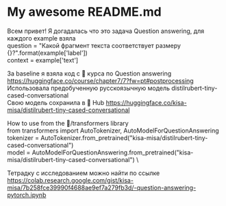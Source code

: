 # My awesome README.md
Всем привет! Я догадалась что это задача Question answering, для каждого example взяла \
question = "Какой фрагмент текста соответствует размеру {}?".format(example['label']) \
context = example['text'] 

За baseline я взяла код с 🤗 курса по Question answering https://huggingface.co/course/chapter7/7?fw=pt#postprocessing \
Использовала предобученную русскоязычную модель distilrubert-tiny-cased-conversational \
Свою модель сохранила в 🤗 Hub https://huggingface.co/kisa-misa/distilrubert-tiny-cased-conversational 

How to use from the 🤗/transformers library \
from transformers import AutoTokenizer, AutoModelForQuestionAnswering \
tokenizer = AutoTokenizer.from_pretrained("kisa-misa/distilrubert-tiny-cased-conversational") \
model = AutoModelForQuestionAnswering.from_pretrained("kisa-misa/distilrubert-tiny-cased-conversational") \

Тетрадку с исследованием можно найти по ссылке https://colab.research.google.com/gist/kisa-misa/7b258fce39990f4688ae9ef7a279fb3d/-question-answering-pytorch.ipynb 
